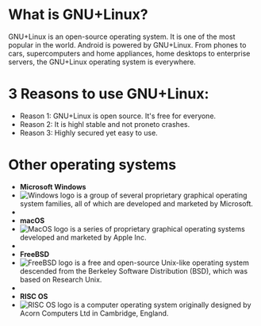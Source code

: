 



# What is GNU+Linux?
GNU+Linux is an open-source operating system. It is one of the most popular in the world. Android is powered by GNU+Linux. From phones to cars, supercomputers and home appliances, home desktops to enterprise servers, the GNU+Linux operating system is everywhere.

# 3 Reasons to use GNU+Linux:
* Reason 1: GNU+Linux is open source. It's free for everyone.
* Reason 2: It is highl stable and not proneto crashes.
* Reason 3: Highly secured yet easy to use.

# Other operating systems
* **Microsoft Windows** 
* ![Windows logo](https://bit.ly/3lVEnBW) is a group of several proprietary graphical operating system families, all of which are developed and marketed by Microsoft. 
* 
* **macOS** 
* ![MacOS logo](https://bit.ly/30nkfkw) is a series of proprietary graphical operating systems developed and marketed by Apple Inc.
*  
* **FreeBSD** 
* ![FreeBSD logo](https://bit.ly/3lYrXsU) is a free and open-source Unix-like operating system descended from the Berkeley Software Distribution (BSD), which was based on Research Unix.
* 
* **RISC OS** 
* ![RISC OS logo](https://bit.ly/3DQQk1A) is a computer operating system originally designed by Acorn Computers Ltd in Cambridge, England. 

